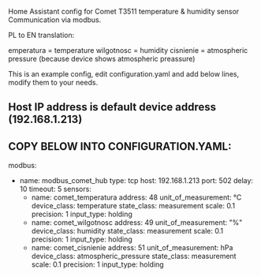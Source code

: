 Home Assistant config for Comet T3511 temperature & humidity sensor
Communication via modbus.

PL to EN translation:

emperatura = temperature
wilgotnosc = humidity
cisnienie = atmospheric pressure (because device shows atmospheric preassure)

This is an example config, edit configuration.yaml and add below lines, modify them to your needs.

Host IP address is default device address (192.168.1.213)
---------------------------------------------------------------------------------
COPY BELOW INTO CONFIGURATION.YAML:
---------------------------------------------------------------------------------
modbus:
  - name: modbus_comet_hub
    type: tcp
    host: 192.168.1.213
    port: 502
    delay: 10
    timeout: 5
    sensors:
      - name: comet_temperatura
        address: 48
        unit_of_measurement: °C
        device_class: temperature
        state_class: measurement
        scale: 0.1
        precision: 1
	input_type: holding
      - name: comet_wilgotnosc
        address: 49
        unit_of_measurement: "%"
        device_class: humidity
        state_class: measurement
        scale: 0.1
        precision: 1
	input_type: holding
      - name: comet_cisnienie
        address: 51
        unit_of_measurement: hPa
        device_class: atmospheric_pressure
        state_class: measurement
        scale: 0.1
        precision: 1
	input_type: holding
